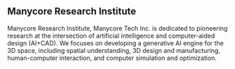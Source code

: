 ## Manycore Research Institute

Manycore Research Institute, Manycore Tech Inc. is dedicated to pioneering research at the intersection of artificial intelligence and computer-aided design (AI+CAD). We focuses on developing a generative AI engine for the 3D space, including spatial understanding, 3D design and manufacturing, human-computer interaction, and computer simulation and optimization.
